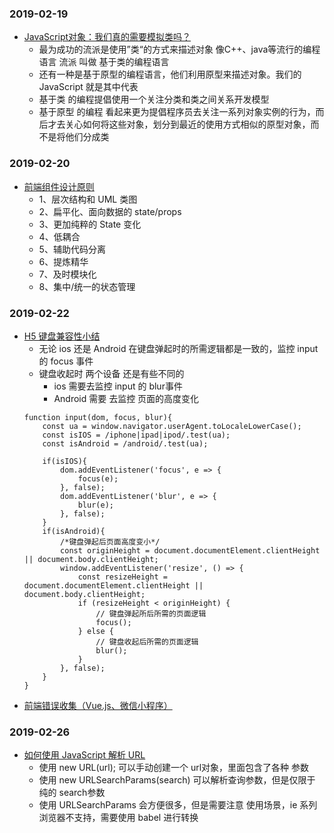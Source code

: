 ### 2019-02-19
* [JavaScript对象：我们真的需要模拟类吗？](https://time.geekbang.org/column/article/79539)
    * 最为成功的流派是使用”类“的方式来描述对象 像C++、java等流行的编程语言 流派 叫做 基于类的编程语言
    * 还有一种是基于原型的编程语言，他们利用原型来描述对象。我们的 JavaScript 就是其中代表
    * 基于类 的编程提倡使用一个关注分类和类之间关系开发模型
    * 基于原型 的编程 看起来更为提倡程序员去关注一系列对象实例的行为，而后才去关心如何将这些对象，划分到最近的使用方式相似的原型对象，而不是将他们分成类

### 2019-02-20
* [前端组件设计原则](https://mp.weixin.qq.com/s/7G-SKjCYA0E8XIH_YIlydg)
    * 1、层次结构和 UML 类图
    * 2、扁平化、面向数据的 state/props
    * 3、更加纯粹的 State 变化
    * 4、低耦合
    * 5、辅助代码分离
    * 6、提炼精华
    * 7、及时模块化
    * 8、集中/统一的状态管理


### 2019-02-22
* [H5 键盘兼容性小结](https://juejin.im/post/5c6d1c8b6fb9a049de6df441)
    * 无论 ios 还是 Android 在键盘弹起时的所需逻辑都是一致的，监控 input 的 focus 事件
    * 键盘收起时 两个设备 还是有些不同的
        * ios 需要去监控 input 的 blur事件
        * Android 需要 去监控 页面的高度变化
    ```
    function input(dom, focus, blur){
        const ua = window.navigator.userAgent.toLocaleLowerCase();
        const isIOS = /iphone|ipad|ipod/.test(ua);
        const isAndroid = /android/.test(ua); 

        if(isIOS){
            dom.addEventListener('focus', e => {
                focus(e);
            }, false);
            dom.addEventListener('blur', e => {
                blur(e);
            }, false);
        }
        if(isAndroid){
            /*键盘弹起后页面高度变小*/
            const originHeight = document.documentElement.clientHeight || document.body.clientHeight;
            window.addEventListener('resize', () => {
                const resizeHeight = document.documentElement.clientHeight || document.body.clientHeight;
                if (resizeHeight < originHeight) {
                    // 键盘弹起所后所需的页面逻辑
                    focus();
                } else {
                    // 键盘收起后所需的页面逻辑
                    blur();
                }
            }, false);
        }
    }
    ```
* [前端错误收集（Vue.js、微信小程序）](https://juejin.im/post/5c6ea63c51882562ea723d1f)

### 2019-02-26
* [如何使用 JavaScript 解析 URL](https://segmentfault.com/a/1190000018108589)
    * 使用  new URL(url); 可以手动创建一个 url对象，里面包含了各种 参数
    * 使用  new URLSearchParams(search) 可以解析查询参数，但是仅限于 纯的 search参数
    * 使用 URLSearchParams 会方便很多，但是需要注意 使用场景，ie 系列浏览器不支持，需要使用  babel 进行转换